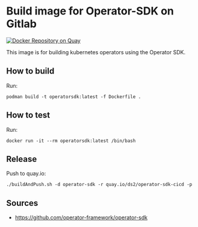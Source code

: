 # Build image for Operator-SDK on Gitlab

[![Docker Repository on Quay](https://quay.io/repository/ds2/operator-sdk-cicd/status "Docker Repository on Quay")](https://quay.io/repository/ds2/operator-sdk-cicd)

This image is for building kubernetes operators using the Operator SDK.

## How to build

Run:

    podman build -t operatorsdk:latest -f Dockerfile .

## How to test

Run:

    docker run -it --rm operatorsdk:latest /bin/bash

## Release

Push to quay.io:

    ./buildAndPush.sh -d operator-sdk -r quay.io/ds2/operator-sdk-cicd -p

## Sources

* https://github.com/operator-framework/operator-sdk
